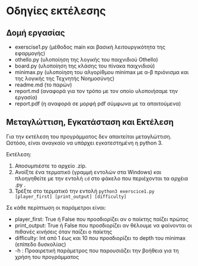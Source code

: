 # Οδηγίες εκτέλεσης

## Δομή εργασίας

- exerscise1.py (μέθοδος main και βασική λειτουργικότητα της εφαρμογής)
- othello.py (υλοποίηση της λογικής του παιχνιδιού Othello)
- board.py (υλοποίηση της κλάσης του πίνακα παιχνιδιού)
- minimax.py (υλοποίηση του αλγορίθμου minimax με α-β πριόνισμα και της λογικής της Τεχνητής Νοημοσύνης)
- readme.md (το παρών)
- report.md (αναφορά για τον τρόπο με τον οποίο υλοποιήσαμε την εργασία)
- report.pdf (η αναφορά σε μορφή pdf σύμφωνα με τα απαιτούμενα)

## Μεταγλώττιση, Εγκατάσταση και Εκτέλεση

Για την εκτέλεση του προγράμματος δεν απαιτείται μεταγλώττιση. Ωστόσο, είναι αναγκαίο να υπάρχει εγκατεστημένη η python
3.

Εκτέλεση:

1. Αποσυμπιέστε το αρχείο .zip.
2. Ανοίξτε ένα τερματικό (γραμμή εντολών στα Windows) και πλοηγηθείτε με την εντολή ```cd``` στο φάκελο που περιέχονται
   τα αρχέια .py .
3. Τρέξτε στο τερματικό την εντολή ```python3 exerscice1.py [player_first] [print_output] [difficulty]```

Σε κάθε περίπτωση οι παράμετροι είναι:

- player_first: True ή False που προσδιορίζει αν ο παίκτης παίζει πρώτος
- print_output: True ή False που προσδιορίζει αν θέλουμε να φαίνονται οι πιθανές κινήσεις όταν παίζει ο παίκτης
- difficulty: Int από 1 έως και 10 που προσδιορίζει το depth του minimax (επίπεδο δυσκολίας)
- -h  : Προαιρετική παράμετρος που παρουσιάζει την βοήθεια για τη χρήση του προγράμματος

###   

